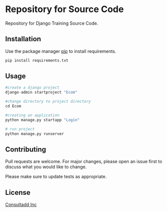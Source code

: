 # Repository for Source Code

Repository for Django Training Source Code.

## Installation

Use the package manager [pip](https://pip.pypa.io/en/stable/) to install requirements.

```bash
pip install requirements.txt
```

## Usage

```python
#create a django project
django-admin startproject "Ecom"

#change directory to project directory
cd Ecom

#creating an application
python manage.py startapp "Login"

# run project
python manage.py runserver

```

## Contributing

Pull requests are welcome. For major changes, please open an issue first
to discuss what you would like to change.

Please make sure to update tests as appropriate.

## License

[Consultadd Inc](https://training.consultadd.com/)
